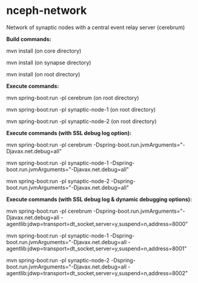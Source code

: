 # nceph-network
Network of synaptic nodes with a central event relay server (cerebrum)

<b>Build commands:</b>

mvn install (on core directory)

mvn install (on synapse directory)

mvn install (on root directory)

<b>Execute commands:</b>

mvn spring-boot:run -pl cerebrum (on root directory)

mvn spring-boot:run -pl synaptic-node-1 (on root directory)

mvn spring-boot:run -pl synaptic-node-2 (on root directory)

<b>Execute commands (with SSL debug log option):</b>

mvn spring-boot:run -pl cerebrum -Dspring-boot.run.jvmArguments="-Djavax.net.debug=all"

mvn spring-boot:run -pl synaptic-node-1 -Dspring-boot.run.jvmArguments="-Djavax.net.debug=all"

mvn spring-boot:run -pl synaptic-node-2 -Dspring-boot.run.jvmArguments="-Djavax.net.debug=all"


<b>Execute commands (with SSL debug log & dynamic debugging options):</b>

mvn spring-boot:run -pl cerebrum -Dspring-boot.run.jvmArguments="-Djavax.net.debug=all -agentlib:jdwp=transport=dt_socket,server=y,suspend=n,address=8000"

mvn spring-boot:run -pl synaptic-node-1 -Dspring-boot.run.jvmArguments="-Djavax.net.debug=all -agentlib:jdwp=transport=dt_socket,server=y,suspend=n,address=8001"

mvn spring-boot:run -pl synaptic-node-2 -Dspring-boot.run.jvmArguments="-Djavax.net.debug=all -agentlib:jdwp=transport=dt_socket,server=y,suspend=n,address=8002"

